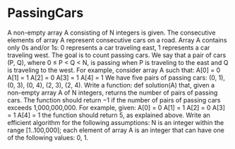 # PassingCars
A non-empty array A consisting of N integers is given. The consecutive elements of array A represent consecutive cars on a road.
Array A contains only 0s and/or 1s:
0 represents a car traveling east,
1 represents a car traveling west.
The goal is to count passing cars. We say that a pair of cars (P, Q), where 0 ≤ P < Q < N, is passing when P is traveling to the east and Q is traveling to the west.
For example, consider array A such that:
  A[0] = 0
  A[1] = 1
  A[2] = 0
  A[3] = 1
  A[4] = 1
We have five pairs of passing cars: (0, 1), (0, 3), (0, 4), (2, 3), (2, 4).
Write a function:
def solution(A)
that, given a non-empty array A of N integers, returns the number of pairs of passing cars.
The function should return −1 if the number of pairs of passing cars exceeds 1,000,000,000.
For example, given:
  A[0] = 0
  A[1] = 1
  A[2] = 0
  A[3] = 1
  A[4] = 1
the function should return 5, as explained above.
Write an efficient algorithm for the following assumptions:
N is an integer within the range [1..100,000];
each element of array A is an integer that can have one of the following values: 0, 1.
